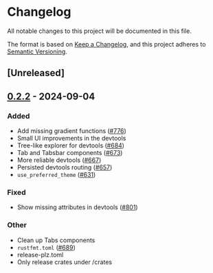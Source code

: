 # Changelog
All notable changes to this project will be documented in this file.

The format is based on [Keep a Changelog](https://keepachangelog.com/en/1.0.0/),
and this project adheres to [Semantic Versioning](https://semver.org/spec/v2.0.0.html).

## [Unreleased]

## [0.2.2](https://github.com/PlayForm/Freya/compare/freya-devtools-v0.2.1...freya-devtools-v0.2.2) - 2024-09-04

### Added
- Add missing gradient functions ([#776](https://github.com/PlayForm/Freya/pull/776))
- Small UI improvements in the devtools
- Tree-like explorer for devtools ([#684](https://github.com/PlayForm/Freya/pull/684))
- Tab and Tabsbar components ([#673](https://github.com/PlayForm/Freya/pull/673))
- More reliable devtools ([#667](https://github.com/PlayForm/Freya/pull/667))
- Persisted devtools routing ([#657](https://github.com/PlayForm/Freya/pull/657))
- `use_preferred_theme` ([#631](https://github.com/PlayForm/Freya/pull/631))

### Fixed
- Show missing attributes in devtools ([#801](https://github.com/PlayForm/Freya/pull/801))

### Other
- Clean up Tabs components
- `rustfmt.toml` ([#689](https://github.com/PlayForm/Freya/pull/689))
- release-plz.toml
- Only release crates under /crates
